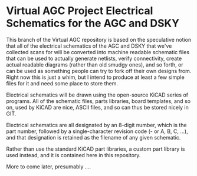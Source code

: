 # Virtual AGC Project Electrical Schematics for the AGC and DSKY

This branch of the Virtual AGC repository is based on the speculative notion that all of the electrical schematics of the AGC and DSKY that we've collected scans for will be converted into machine readable schematic files that can be used to actually generate netlists, verify connectivity, create actual readable diagrams (rather than old smudgy ones), and so forth, or can be used as something people can try to fork off their own designs from. Right now this is just a whim, but I intend to produce at least a few simple files for it and need some place to store them.

Electrical schematics will be drawn using the open-source KiCAD series of programs. All of the schematic files, parts libraries, board templates, and so on, used by KiCAD are nice, ASCII files, and so can thus be stored nicely in GIT.

Electrical schematics are all designated by an 8-digit number, which is the part number, followed by a single-character revision code (- or A, B, C, ...), and that designation is retained as the filename of any given schematic.

Rather than use the standard KiCAD part libraries, a custom part library is used instead, and it is contained here in this repository.

More to come later, presumably ....
